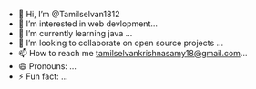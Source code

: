 - 👋 Hi, I’m @Tamilselvan1812
- 👀 I’m interested in web devlopment...
- 🌱 I’m currently learning java ...
- 💞️ I’m looking to collaborate on open source projects ...
- 📫 How to reach me tamilselvankrishnasamy18@gmail.com...
- 😄 Pronouns: ...
- ⚡ Fun fact: ...

<!---
Tamilselvan1812/Tamilselvan1812 is a ✨ special ✨ repository because its `README.md` (this file) appears on your GitHub profile.
You can click the Preview link to take a look at your changes.
--->
